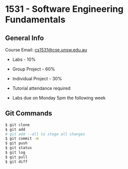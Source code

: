 # 1531 - Software Engineering Fundamentals
## General Info 
Course Email: cs1531@cse.unsw.edu.au
- Labs - 10%
- Group Project - 60%
- Individual Project - 30%

- Tutorial attendance required  
- Labs due on Monday 5pm the following week

## Git Commands
```bash
$ git clone
$ git add 
# git add --all to stage all changes
$ git commit -m 
$ git push
$ git status
$ git log
$ git pull
$ git diff 
``` 

